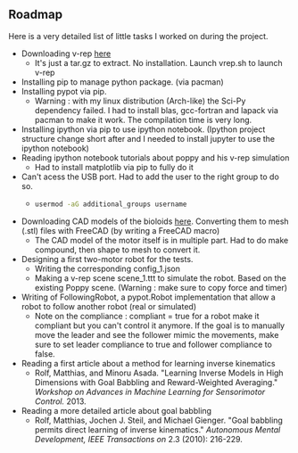 ## Roadmap
Here is a very detailed list of little tasks I worked on during the project.

* Downloading v-rep [here](http://www.coppeliarobotics.com/downloads.html)
  * It's just a tar.gz to extract. No installation. Launch vrep.sh to launch
    v-rep
* Installing pip to manage python package. (via pacman)
* Installing pypot via pip.
  * Warning : with my linux distribution (Arch-like) the Sci-Py dependency
    failed. I had to install blas, gcc-fortran and lapack via pacman to make
    it work. The compilation time is very long.
* Installing ipython via pip to use ipython notebook. (Ipython project
  structure change short after and I needed to install jupyter to use the ipython notebook)
* Reading ipython notebook tutorials about poppy and his v-rep simulation
  * Had to install matplotlib via pip to fully do it
* Can't acess the USB port. Had to add the user to the right group to do so.
  * ```bash
    usermod -aG additional_groups username
    ```
* Downloading CAD models of the bioloids [here](http://en.robotis.com/BlueAD/board.php?bbs_id=downloads&mode=view&bbs_no=26324&page=1&key=&keyword=&sort=&scate=DRAWING).
Converting them to mesh (.stl) files with FreeCAD (by writing a FreeCAD macro)
  * The CAD model of the motor itself is in multiple part. Had to do
  make compound, then shape to mesh to convert it.
* Designing a first two-motor robot for the tests.
  * Writing the corresponding config_1.json
  * Making a v-rep scene scene_1.ttt to simulate the robot. Based on the
    existing Poppy scene. (Warning : make sure to copy force and timer)
* Writing of FollowingRobot, a pypot.Robot implementation that allow a robot to
  follow another robot (real or simulated)
  * Note on the compliance : compliant = true for a robot make it compliant but
    you can't control it anymore. If the goal is to manually move the leader
    and see the follower mimic the movements, make sure to set leader
    compliance to true and follower compliance to false.
* Reading a first article about a method for learning inverse kinematics
  * Rolf, Matthias, and Minoru Asada. "Learning Inverse Models in High Dimensions with Goal Babbling and Reward-Weighted Averaging." *Workshop on Advances in Machine Learning for Sensorimotor Control.* 2013.
* Reading a more detailed article about goal babbling
  * Rolf, Matthias, Jochen J. Steil, and Michael Gienger. "Goal babbling permits direct learning of inverse kinematics." *Autonomous Mental Development, IEEE Transactions on* 2.3 (2010): 216-229.
